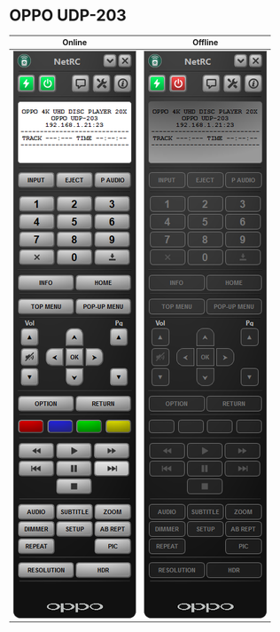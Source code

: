 # OPPO UDP-203

Online | Offline
------------ | ------------- 
![Online](./Oppo-203.png) | ![Offline](./Oppo-203-poff.png)


